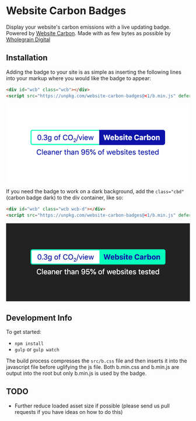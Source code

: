 # Website Carbon Badges

Display your website's carbon emissions with a live updating badge. Powered by [Website Carbon](https://websitecarbon.com). Made with as few bytes as possible by [Wholegrain Digital](https://wholegraindigital.com)



## Installation
Adding the badge to your site is as simple as inserting the following lines into your markup where you would like the badge to appear:

```html
<div id="wcb" class="wcb"></div>
<script src="https://unpkg.com/website-carbon-badges@<1/b.min.js" defer></script>
```

![Badge - Light Version](./public/badge-light.png "Badge - Light Version")

If you need the badge to work on a dark background, add the `class="cbd"` (carbon badge dark) to the div container, like so:

```html
<div id="wcb" class="wcb wcb-d"></div>
<script src="https://unpkg.com/website-carbon-badges@<1/b.min.js" defer></script>
```

![Badge - Dark Version](./public/badge-dark.png "Badge - Dark Version")

## Development Info
To get started:
- `npm install`
- `gulp` or `gulp watch`

The build process compresses the `src/b.css` file and then inserts it into the javascript file before uglifying the js file. Both b.min.css and b.min.js are output into the root but only b.min.js is used by the badge.

## TODO
- Further reduce loaded asset size if possible (please send us pull requests if you have ideas on how to do this)
